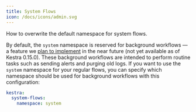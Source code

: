 ```yaml
---
title: System Flows
icon: /docs/icons/admin.svg
---
```


How to overwrite the default namespace for system flows.

By default, the `system` namespace is reserved for background workflows — a feature we [plan to implement](https://github.com/kestra-io/kestra/issues/3003) in the near future (not yet available as of Kestra 0.15.0). These background workflows are intended to perform routine tasks such as sending alerts and purging old logs. If you want to use the `system` namespace for your regular flows, you can specify which namespace should be used for background workflows with this configuration:

```yaml
kestra:
  system-flows:
    namespace: system
```